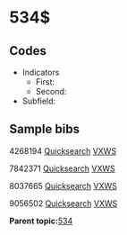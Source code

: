 # 534$

## Codes

-   Indicators
    -   First:
    -   Second:
-   Subfield:

## Sample bibs

4268194 [Quicksearch](https://search.library.yale.edu/catalog/4268194) [VXWS](http://prodorbis.library.yale.edu:7014/vxws/GetHoldingsService?bibId=4268194)

7842371 [Quicksearch](https://search.library.yale.edu/catalog/7842371) [VXWS](http://prodorbis.library.yale.edu:7014/vxws/GetHoldingsService?bibId=7842371)

8037665 [Quicksearch](https://search.library.yale.edu/catalog/8037665) [VXWS](http://prodorbis.library.yale.edu:7014/vxws/GetHoldingsService?bibId=8037665)

9056502 [Quicksearch](https://search.library.yale.edu/catalog/9056502) [VXWS](http://prodorbis.library.yale.edu:7014/vxws/GetHoldingsService?bibId=9056502)

**Parent topic:**[534](../../tags/534/534.md)

